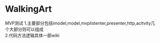 # WalkingArt
MVP测试
1.主要部分包括imodel,model,mvplistenter,presenter,http,acitvity几个大部分则可以组成<br>
2.代码方法逻辑具体一部wiki

